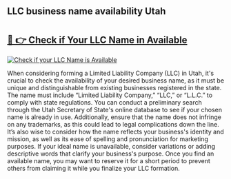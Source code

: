 ## LLC business name availability Utah 

# <h2><a href="http://shrsl.com/4unio">🔗 👉 Check if Your LLC Name in Available</a></h2>

[![Check if your LLC Name is Available](https://llcbible.com/name-availability-button.jpg)](http://shrsl.com/4unio)

When considering forming a Limited Liability Company (LLC) in Utah, it's crucial to check the availability of your desired business name, as it must be unique and distinguishable from existing businesses registered in the state. The name must include “Limited Liability Company,” “LLC,” or “L.L.C.” to comply with state regulations. You can conduct a preliminary search through the Utah Secretary of State's online database to see if your chosen name is already in use. Additionally, ensure that the name does not infringe on any trademarks, as this could lead to legal complications down the line. It’s also wise to consider how the name reflects your business's identity and mission, as well as its ease of spelling and pronunciation for marketing purposes. If your ideal name is unavailable, consider variations or adding descriptive words that clarify your business's purpose. Once you find an available name, you may want to reserve it for a short period to prevent others from claiming it while you finalize your LLC formation.